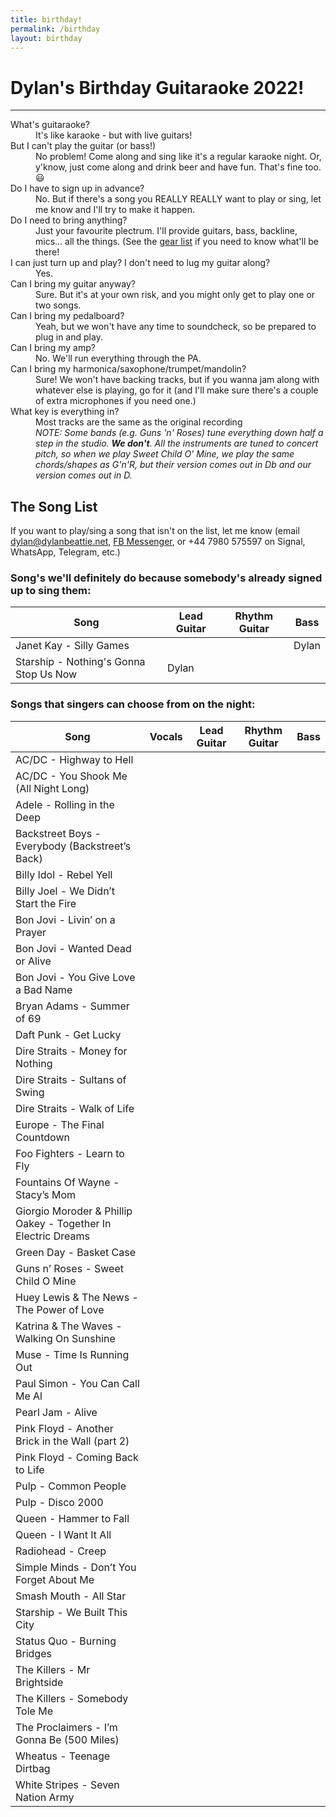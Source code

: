 ```yaml
---
title: birthday!
permalink: /birthday
layout: birthday
---
```


# Dylan's Birthday Guitaraoke 2022!

---

<dl>
    <dt>What's guitaraoke?</dt>
    <dd>It's like karaoke - but with live guitars!</dd>
    <dt>But I can't play the guitar (or bass!)</dt>
    <dd>No problem! Come along and sing like it's a regular karaoke night. Or, y'know, just come along
    and drink beer and have fun. That's fine too. 😃</dd>
    <dt>Do I have to sign up in advance?</dt>
    <dd>No. But if there's a song you REALLY REALLY want to play
      or sing, let me know and I'll try to make it happen.
    </dd>
    <dt>Do I need to bring anything?</dt>
    <dd>Just your favourite plectrum. I'll provide guitars, bass, backline, mics... all the things. (See the <a href="#gear-list">gear list</a> if you need to know what'll be there!</dd>
    <dt>I can just turn up and play? I don't need to lug my guitar along?</dt>
    <dd>Yes.</dd>
    <dt>Can I bring my guitar anyway?</dt>
    <dd>Sure. But it's at your own risk, and you might only get to play one or two songs.</dd>
    <dt>Can I bring my pedalboard?</dt>
    <dd>Yeah, but we won't have any time to soundcheck, so be prepared to plug in and play.</dd>
    <dt>Can I bring my amp?</dt>
    <dd>No. We'll run everything through the PA.</dd>
    <dt>Can I bring my harmonica/saxophone/trumpet/mandolin?</dt>
    <dd>Sure! We won't have backing tracks, but if you wanna jam along with whatever else is playing,
      go for it (and I'll make sure there's a couple of extra microphones if you need one.)
    </dd>
    <dt>What key is everything in?</dt>
    <dd>Most tracks are the same as the original recording</dd>
    <dd><em>NOTE: Some bands (e.g. Guns 'n' Roses) tune everything down half a step in the studio. <strong>We don't</strong>. All the instruments
    are tuned to concert pitch, so when we play Sweet Child O' Mine, we play the same chords/shapes as G'n'R, but their version
    comes out in Db and our version comes out in D.</em></dd>
  </dl>

## The Song List

If you want to play/sing a song that isn't on the list, let me know (email [dylan@dylanbeattie.net](mailto:dylan@dylanbeattie.net),  [FB Messenger](https://www.messenger.com/t/631636465), or +44 7980 575597 on Signal, WhatsApp, Telegram, etc.)

### Song's we'll definitely do because somebody's already signed up to sing them:

| Song                                   | Lead Guitar | Rhythm Guitar | Bass  |
| -------------------------------------- | ----------- | ------------- | ----- |
| Janet Kay - Silly Games                |             |               | Dylan |
| Starship - Nothing's Gonna Stop Us Now | Dylan       |               |       |

### Songs that singers can choose from on the night:


| Song                                                          | Vocals | Lead Guitar | Rhythm Guitar | Bass |
| ------------------------------------------------------------- | ------ | ----------- | ------------- | ---- |
| AC/DC - Highway to Hell                                       |        |             |               |      |
| AC/DC - You Shook Me (All Night Long)                         |        |             |               |      |
| Adele - Rolling in the Deep                                   |        |             |               |      |
| Backstreet Boys - Everybody (Backstreet’s Back)               |        |             |               |      |
| Billy Idol - Rebel Yell                                       |        |             |               |      |
| Billy Joel - We Didn’t Start the Fire                         |        |             |               |      |
| Bon Jovi - Livin’ on a Prayer                                 |        |             |               |      |
| Bon Jovi - Wanted Dead or Alive                               |        |             |               |      |
| Bon Jovi - You Give Love a Bad Name                           |        |             |               |      |
| Bryan Adams - Summer of 69                                    |        |             |               |      |
| Daft Punk - Get Lucky                                         |        |             |               |      |
| Dire Straits - Money for Nothing                              |        |             |               |      |
| Dire Straits - Sultans of Swing                               |        |             |               |      |
| Dire Straits - Walk of Life                                   |        |             |               |      |
| Europe - The Final Countdown                                  |        |             |               |      |
| Foo Fighters - Learn to Fly                                   |        |             |               |      |
| Fountains Of Wayne - Stacy’s Mom                              |        |             |               |      |
| Giorgio Moroder & Phillip Oakey - Together In Electric Dreams |        |             |               |      |
| Green Day - Basket Case                                       |        |             |               |      |
| Guns n’ Roses - Sweet Child O Mine                            |        |             |               |      |
| Huey Lewis & The News - The Power of Love                     |        |             |               |      |
| Katrina & The Waves - Walking On Sunshine                     |        |             |               |      |
| Muse - Time Is Running Out                                    |        |             |               |      |
| Paul Simon - You Can Call Me Al                               |        |             |               |      |
| Pearl Jam - Alive                                             |        |             |               |      |
| Pink Floyd - Another Brick in the Wall (part 2)               |        |             |               |      |
| Pink Floyd - Coming Back to Life                              |        |             |               |      |
| Pulp - Common People                                          |        |             |               |      |
| Pulp - Disco 2000                                             |        |             |               |      |
| Queen - Hammer to Fall                                        |        |             |               |      |
| Queen - I Want It All                                         |        |             |               |      |
| Radiohead - Creep                                             |        |             |               |      |
| Simple Minds - Don’t You Forget About Me                      |        |             |               |      |
| Smash Mouth - All Star                                        |        |             |               |      |
| Starship - We Built This City                                 |        |             |               |      |
| Status Quo - Burning Bridges                                  |        |             |               |      |
| The Killers - Mr Brightside                                   |        |             |               |      |
| The Killers - Somebody Tole Me                                |        |             |               |      |
| The Proclaimers - I’m Gonna Be (500 Miles)                    |        |             |               |      |
| Wheatus - Teenage Dirtbag                                     |        |             |               |      |
| White Stripes - Seven Nation Army                             |        |             |               |      |
